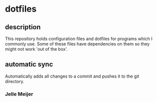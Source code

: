 # dotfiles

## description
This repository holds configuration files and dotfiles for programs which I commonly use.
Some of these files have dependencies on them so they might not work 'out of the box'. 

## automatic sync
Automatically adds all changes to a commit and pushes it to the git directory.

### Jelle Meijer
